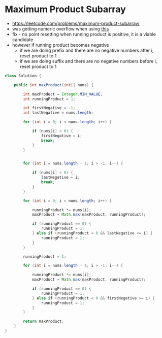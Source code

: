 # Maximum Product Subarray

- https://leetcode.com/problems/maximum-product-subarray/
- was getting numeric overflow when using [this](../Strivers%20A2Z%20DSA%20Course%20Sheet/Step%203:%20Solve%20Problems%20on%20Arrays/Step%203.3:%20Hard/Maximum%20Product%20Subarray.md)
- fix - no point resetting when running product is positive, it is a viable candidate
- however if running product becomes negative
  - if we are doing prefix and there are no negative numbers after i, reset product to 1
  - if we are doing suffix and there are no negative numbers before i, reset product to 1

```java
class Solution {

    public int maxProduct(int[] nums) {

        int maxProduct = Integer.MIN_VALUE;
        int runningProduct = 1;

        int firstNegative = -1;
        int lastNegative = nums.length;

        for (int i = 0; i < nums.length; i++) {

            if (nums[i] < 0) {
                firstNegative = i;
                break;
            }
        }


        for (int i = nums.length - 1; i > -1; i--) {

            if (nums[i] < 0) {
                lastNegative = i;
                break;
            }
        }

        for (int i = 0; i < nums.length; i++) {

            runningProduct *= nums[i];
            maxProduct = Math.max(maxProduct, runningProduct);

            if (runningProduct == 0) {
                runningProduct = 1;
            } else if (runningProduct < 0 && lastNegative <= i) {
                runningProduct = 1;
            }
        }

        runningProduct = 1;

        for (int i = nums.length - 1; i > -1; i--) {

            runningProduct *= nums[i];
            maxProduct = Math.max(maxProduct, runningProduct);

            if (runningProduct == 0) {
                runningProduct = 1;
            } else if (runningProduct < 0 && firstNegative >= i) {
                runningProduct = 1;
            }
        }

        return maxProduct;
    }
}
```

